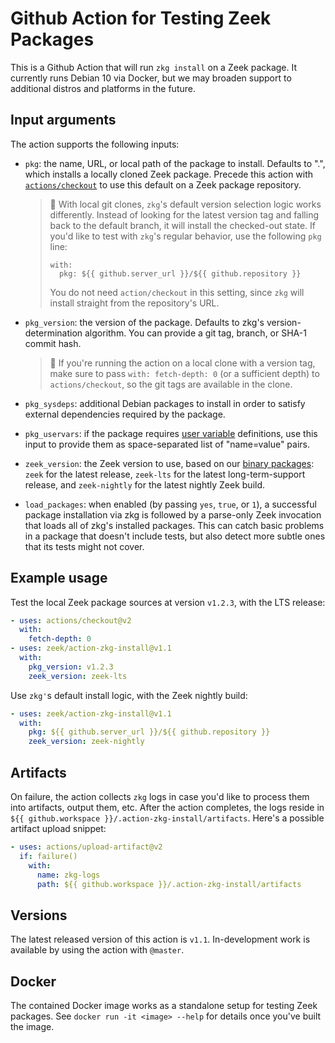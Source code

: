 # Github Action for Testing Zeek Packages

This is a Github Action that will run `zkg install` on a Zeek
package. It currently runs Debian 10 via Docker, but we may broaden
support to additional distros and platforms in the future.

## Input arguments

The action supports the following inputs:

- `pkg`: the name, URL, or local path of the package to
  install. Defaults to ".", which installs a locally cloned Zeek
  package. Precede this action with
  [`actions/checkout`](https://github.com/actions/checkout) to use
  this default on a Zeek package repository.

  > :rotating_light: With local git clones, `zkg`'s default version
  > selection logic works differently. Instead of looking for the latest
  > version tag and falling back to the default branch, it will
  > install the checked-out state. If you'd like to test with `zkg`'s
  > regular behavior, use the following `pkg` line:
  > ```
  > with:
  >   pkg: ${{ github.server_url }}/${{ github.repository }}
  > ```
  > You do not need `action/checkout` in this setting, since `zkg`
  > will install straight from the repository's URL.

- `pkg_version`: the version of the package. Defaults to zkg's
  version-determination algorithm. You can provide a git tag,
  branch, or SHA-1 commit hash.

  > :rotating_light: If you're running the action on a local clone
  > with a version tag, make sure to pass `with: fetch-depth: 0`
  > (or a sufficient depth) to `actions/checkout`, so the git tags
  > are available in the clone.

- `pkg_sysdeps`: additional Debian packages to install in order to
  satisfy external dependencies required by the package.

- `pkg_uservars`: if the package requires
  [user variable](https://docs.zeek.org/projects/package-manager/en/stable/package.html#user-vars-field)
  definitions, use this input to provide them as space-separated list of
  "name=value" pairs.

- `zeek_version`: the Zeek version to use, based on our
  [binary packages](https://github.com/zeek/zeek/wiki/Binary-Packages):
  `zeek` for the latest release, `zeek-lts` for the latest
  long-term-support release, and `zeek-nightly` for the latest nightly
  Zeek build.

- `load_packages`: when enabled (by passing `yes`, `true`, or `1`), a
  successful package installation via zkg is followed by a parse-only
  Zeek invocation that loads all of zkg's installed packages. This can
  catch basic problems in a package that doesn't include tests, but
  also detect more subtle ones that its tests might not cover.

## Example usage

Test the local Zeek package sources at version `v1.2.3`, with the LTS release:

```yaml
- uses: actions/checkout@v2
  with:
    fetch-depth: 0
- uses: zeek/action-zkg-install@v1.1
  with:
    pkg_version: v1.2.3
    zeek_version: zeek-lts
```

Use `zkg'`s default install logic, with the Zeek nightly build:

```yaml
- uses: zeek/action-zkg-install@v1.1
  with:
    pkg: ${{ github.server_url }}/${{ github.repository }}
    zeek_version: zeek-nightly
```

## Artifacts

On failure, the action collects `zkg` logs in case you'd like to process them
into artifacts, output them, etc. After the action completes, the logs reside in
`${{ github.workspace }}/.action-zkg-install/artifacts`. Here's a possible
artifact upload snippet:

```yaml
- uses: actions/upload-artifact@v2
  if: failure()
    with:
      name: zkg-logs
      path: ${{ github.workspace }}/.action-zkg-install/artifacts
```

## Versions

The latest released version of this action is `v1.1`. In-development work
is available by using the action with `@master`.

## Docker

The contained Docker image works as a standalone setup for testing
Zeek packages. See `docker run -it <image> --help` for details once
you've built the image.
